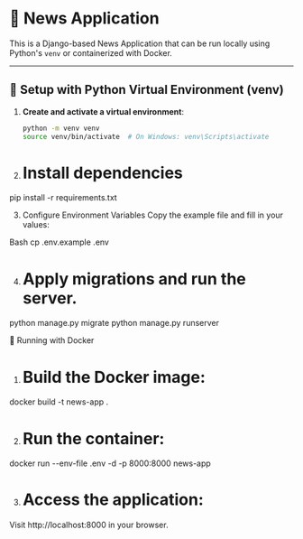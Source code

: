 # 📰 News Application

This is a Django-based News Application that can be run locally using Python's `venv` or containerized with Docker.

---

## 🔧 Setup with Python Virtual Environment (venv)

1. **Create and activate a virtual environment**:
   ```bash
   python -m venv venv
   source venv/bin/activate  # On Windows: venv\Scripts\activate

2. # Install dependencies

pip install -r requirements.txt

3. Configure Environment Variables
Copy the example file and fill in your values:

Bash
cp .env.example .env


4. # Apply migrations and run the server.

python manage.py migrate
python manage.py runserver

🐳 Running with Docker
1. # Build the Docker image:

docker build -t news-app .

2. # Run the container:

docker run --env-file .env -d -p 8000:8000 news-app

3. # Access the application:

Visit http://localhost:8000 in your browser.








